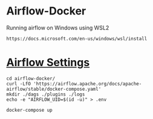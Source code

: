 # Airflow-Docker

Running airflow on Windows using WSL2

```
https://docs.microsoft.com/en-us/windows/wsl/install
```

# [Airflow Settings](https://airflow.apache.org/docs/apache-airflow/stable/start/docker.html#docker-compose-yaml) 

```
cd airflow-docker/
curl -LfO 'https://airflow.apache.org/docs/apache-airflow/stable/docker-compose.yaml'
mkdir ./dags ./plugins ./logs
echo -e "AIRFLOW_UID=$(id -u)" > .env

docker-compose up
```
